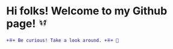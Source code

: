 
# Hi folks! Welcome to my Github page! <img src="piscapisca.gif" alt="eyes blinking" style= "margin:0; padding:0; float:bottom; width: 5%; height: auto;"/>

```diff
+⁜+ Be curious! Take a look around. +⁜+ 🌳
```
